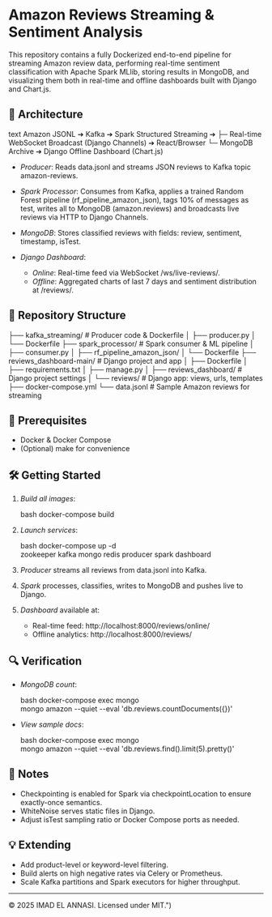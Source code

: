 # Amazon Reviews Streaming & Sentiment Analysis

This repository contains a fully Dockerized end-to-end pipeline for streaming Amazon review data, performing real-time sentiment classification with Apache Spark MLlib, storing results in MongoDB, and visualizing them both in real-time and offline dashboards built with Django and Chart.js.

## 🚀 Architecture

text
Amazon JSONL ➔ Kafka ➔ Spark Structured Streaming ➔
  ├─ Real-time WebSocket Broadcast (Django Channels) ➔ React/Browser
  └─ MongoDB Archive ➔ Django Offline Dashboard (Chart.js)


* *Producer*: Reads data.jsonl and streams JSON reviews to Kafka topic amazon-reviews.
* *Spark Processor*: Consumes from Kafka, applies a trained Random Forest pipeline (rf_pipeline_amazon_json), tags 10% of messages as test, writes all to MongoDB (amazon.reviews) and broadcasts live reviews via HTTP to Django Channels.
* *MongoDB*: Stores classified reviews with fields: review, sentiment, timestamp, isTest.
* *Django Dashboard*:

  * *Online*: Real-time feed via WebSocket /ws/live-reviews/.
  * *Offline*: Aggregated charts of last 7 days and sentiment distribution at /reviews/.

## 📂 Repository Structure


├── kafka_streaming/      # Producer code & Dockerfile
│   ├── producer.py
│   └── Dockerfile
├── spark_processor/      # Spark consumer & ML pipeline
│   ├── consumer.py
│   ├── rf_pipeline_amazon_json/
│   └── Dockerfile
├── reviews_dashboard-main/  # Django project and app
│   ├── Dockerfile
│   ├── requirements.txt
│   ├── manage.py
│   ├── reviews_dashboard/   # Django project settings
│   └── reviews/             # Django app: views, urls, templates
├── docker-compose.yml
└── data.jsonl             # Sample Amazon reviews for streaming


## 🔧 Prerequisites

* Docker & Docker Compose
* (Optional) make for convenience

## 🛠 Getting Started

1. *Build all images*:

   bash
   docker-compose build
   

2. *Launch services*:

   bash
   docker-compose up -d \
     zookeeper kafka mongo redis producer spark dashboard
   

3. *Producer* streams all reviews from data.jsonl into Kafka.

4. *Spark* processes, classifies, writes to MongoDB and pushes live to Django.

5. *Dashboard* available at:

   * Real-time feed: http://localhost:8000/reviews/online/
   * Offline analytics: http://localhost:8000/reviews/

## 🔍 Verification

* *MongoDB count*:

  bash
  docker-compose exec mongo \
    mongo amazon --quiet --eval 'db.reviews.countDocuments({})'
  
* *View sample docs*:

  bash
  docker-compose exec mongo \
    mongo amazon --quiet --eval 'db.reviews.find().limit(5).pretty()'
  

## 📝 Notes

* Checkpointing is enabled for Spark via checkpointLocation to ensure exactly-once semantics.
* WhiteNoise serves static files in Django.
* Adjust isTest sampling ratio or Docker Compose ports as needed.

## 💡 Extending

* Add product-level or keyword-level filtering.
* Build alerts on high negative rates via Celery or Prometheus.
* Scale Kafka partitions and Spark executors for higher throughput.

---

© 2025 IMAD EL ANNASI. Licensed under MIT.")
